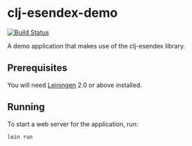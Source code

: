 # clj-esendex-demo
[![Build Status](https://snap-ci.com/andy-c-jones/clj-esendex-demo/branch/master/build_image)](https://snap-ci.com/andy-c-jones/clj-esendex-demo/branch/master)


A demo application that makes use of the clj-esendex library.

## Prerequisites

You will need [Leiningen][1] 2.0 or above installed.

[1]: https://github.com/technomancy/leiningen

## Running

To start a web server for the application, run:

    lein run
